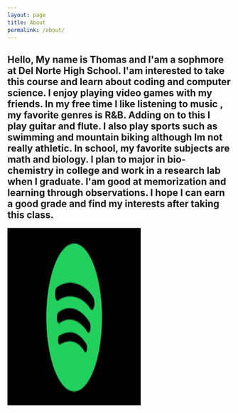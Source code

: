 ```yaml
---
layout: page
title: About
permalink: /about/
---
```

<html>
    <body>
        <h2>Hello, My name is Thomas and I'am a sophmore at Del Norte High School. I'am interested to take this course and learn about coding and computer science. I enjoy playing video games with my friends. In my free time I like listening to music , my favorite genres is R&B. Adding on to this I play guitar and flute. I also play sports such as swimming and mountain biking although Im not really athletic. In school, my favorite subjects are math and biology. I plan to major in bio-chemistry in college and work in a research lab when I graduate. I'am good at memorization and learning through observations. I hope I can earn a good grade and find my interests after taking this class.</h2>
        <img src="/images/spotify.png" alt="Music" width="300" height= "400">
    </body>
</html>